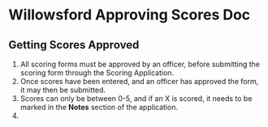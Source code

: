 # Willowsford Approving Scores Doc
## Getting Scores Approved

1. All scoring forms must be approved by an officer, before submitting the scoring form through the Scoring Application.
2. Once scores have been entered, and an officer has approved the form, it may then be submitted. 
3. Scores can only be between 0-5, and if an X is scored, it needs to be marked in the **Notes** section of the application.
4. 

